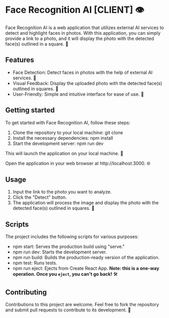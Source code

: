 # Face Recognition AI [CLIENT] 👁️
Face Recognition AI is a web application that utilizes external AI services to detect and highlight faces in photos. 
With this application, you can simply provide a link to a photo, 
and it will display the photo with the detected face(s) outlined in a square. 📸

## Features
* Face Detection: Detect faces in photos with the help of external AI services. 🚀
*  Visual Feedback: Display the uploaded photo with the detected face(s) outlined in squares. 📌
*  User-Friendly: Simple and intuitive interface for ease of use. 🙌

## Getting started
To get started with Face Recognition AI, follow these steps:

1. Clone the repository to your local machine:
git clone <repository-url>
2. Install the necessary dependencies:
npm install
3. Start the development server:
npm run dev

This will launch the application on your local machine. 🚀

Open the application in your web browser at http://localhost:3000. 🌐

## Usage
1. Input the link to the photo you want to analyze.
2. Click the "Detect" button.
3. The application will process the image and display the photo with the detected face(s) outlined in squares. 🧐

## Scripts
The project includes the following scripts for various purposes:
* npm start: Serves the production build using "serve."
* npm run dev: Starts the development server.
* npm run build: Builds the production-ready version of the application.
* npm test: Runs tests.
* npm run eject: Ejects from Create React App.  **Note: this is a one-way operation. Once you `eject`, you can't go back!** 🛠️

## Contributing
Contributions to this project are welcome. Feel free to fork the repository and submit pull requests to contribute to its development. 🤝
